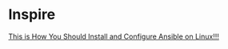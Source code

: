 # Inspire
[This is How You Should Install and Configure Ansible on Linux!!!](https://youtu.be/8KdRL_yIpnM)
